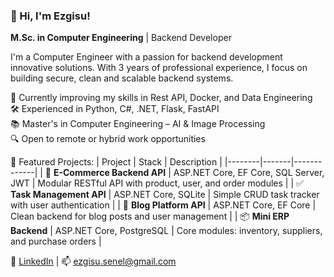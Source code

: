 ### 👋 Hi, I'm Ezgisu!
**M.Sc. in Computer Engineering** | Backend Developer

I'm a Computer Engineer with a passion for backend development innovative solutions. With 3 years of professional experience, I focus on building secure, clean and scalable backend systems. 

🌱 Currently improving my skills in Rest API, Docker, and Data Engineering  
🛠️ Experienced in Python, C#, .NET, Flask, FastAPI  
📚 Master's in Computer Engineering – AI & Image Processing  
🔍 Open to remote or hybrid work opportunities

📌 Featured Projects:
| Project | Stack | Description |
|--------|-------|-------------|
| 🛒 **E-Commerce Backend API** | ASP.NET Core, EF Core, SQL Server, JWT | Modular RESTful API with product, user, and order modules |
| ✅ **Task Management API** | ASP.NET Core, SQLite | Simple CRUD task tracker with user authentication |
| 📝 **Blog Platform API** | ASP.NET Core, EF Core | Clean backend for blog posts and user management |
| 📦 **Mini ERP Backend** | ASP.NET Core, PostgreSQL | Core modules: inventory, suppliers, and purchase orders |

🔗 [LinkedIn](https://www.linkedin.com/in/ezgisusenel/) | 📫 ezgisu.senel@gmail.com
